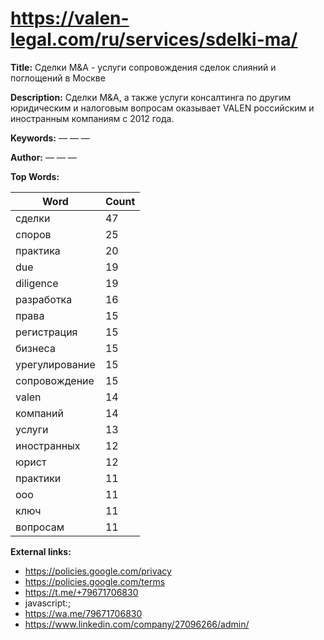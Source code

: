 # https://valen-legal.com/ru/services/sdelki-ma/

**Title:** Сделки M&A - услуги сопровождения сделок слияний и поглощений в Москве

**Description:** Сделки M&A, а также услуги консалтинга по другим юридическим и налоговым вопросам оказывает VALEN российским и иностранным компаниям с 2012 года.

**Keywords:** — — —

**Author:** — — —

**Top Words:**

| Word       | Count |
|------------|-------|
| сделки     | 47    |
| споров     | 25    |
| практика   | 20    |
| due        | 19    |
| diligence  | 19    |
| разработка | 16    |
| права      | 15    |
| регистрация | 15    |
| бизнеса    | 15    |
| урегулирование | 15    |
| сопровождение | 15    |
| valen      | 14    |
| компаний   | 14    |
| услуги     | 13    |
| иностранных | 12    |
| юрист      | 12    |
| практики   | 11    |
| ооо        | 11    |
| ключ       | 11    |
| вопросам   | 11    |


**External links:**

- https://policies.google.com/privacy
- https://policies.google.com/terms
- https://t.me/+79671706830
- javascript:;
- https://wa.me/79671706830
- https://www.linkedin.com/company/27096266/admin/

